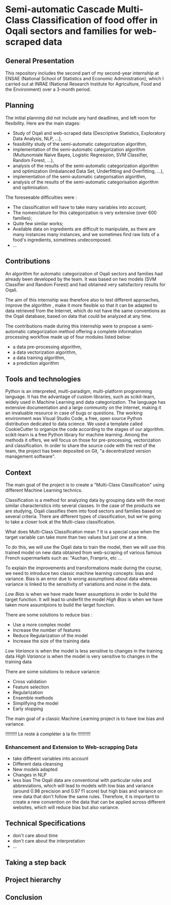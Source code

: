 # Semi-automatic Cascade Multi-Class Classification of food offer in Oqali sectors and families for web-scraped data

## General Presentation

This repository includes the second part of my second-year internship at ENSAE (National School of Statistics and Economic Administration), which I carried out at INRAE (National Research Institute for Agriculture, Food and the Environment) over a 3-month period.

## Planning

The initial planning did not include any hard deadlines, and left room for flexibility. Here are the main stages:
- Study of Oqali and web-scraped data (Descriptive Statistics, Exploratory Data Analysis, NLP, ...),
- feasibility study of the semi-automatic categorization algorithm,
- implementation of the semi-automatic categorization algorithm (Multunomiale Naive Bayes, Logistic Regression, SVM Classifier, Random Forest, ...),
- analysis of the results of the semi-automatic categorization algorithm and optimization (Imbalanced Data Set, Underfitting and Overfitting, ...),
- implementation of the semi-automatic categorisation algorithm,
- analysis of the results of the semi-automatic categorisation algorithm and optimisation.

The foreseeable difficulties were :
- The classification will have to take many variables into account;
- The nomenclature for this categorization is very extensive (over 600 families);
- Quite few similar works;
- Available data on ingredients are difficult to manipulate, as there are many instances many instances, and we sometimes find raw lists of a food's ingredients, sometimes undecomposed.
- ...

## Contributions

An algorithm for automatic categorization of Oqali sectors and families had already been developed by the team. It was based on two models (SVM Classifier and Random Forest) and had obtained very satisfactory results for Oqali. 

The aim of this internship was therefore also to test different approaches, improve the algorithm , make it more flexible so that it can be adapted to data retrieved from the Internet, which do not have the same conventions as the Oqali database, based on data that could be analyzed at any time.

The contributions made during this internship were to propose a semi-automatic categorization method offering a complete information processing workflow made up of four modules listed below:
- a data pre-processing algorithm,
- a data vectorization algorithm,
- a data training algorithm,
- a prediction algorithm

## Tools and technologies

Python is an interpreted, multi-paradigm, multi-platform programming language. It has the advantage of custom libraries, such as scikit-learn, widely used in Machine Learning and data categorization. The language has extensive documentation and a large community on the Internet, making it an invaluable resource in case of bugs or questions. The working environment was Visual Studio Code, a free, open source Python distribution dedicated to data science. We used a template called CookieCutter to organize the code according to the stages of our algorithm. scikit-learn is a free Python library for machine learning. Among the methods it offers, we will focus on those for pre-processing, vectorization and classification. In order to share the source code with the rest of the team, the project has been deposited on Git, "a decentralized version management software". 

## Context 

The main goal of the project is to create a "Multi-Class Classification" using different Machine Learning technics.

Classification is a method for analyzing data by grouping data with the most similar characteristics into several classes. In the case of the products we are studying, Oqali classifies them into food sectors and families based on several criteria. There are different types of classification, but we're going to take a closer look at the Multi-class classification.

What does Multi-Class Classification mean ? It is a special case when the target variable can take more than two values but just one at a time.

To do this, we will use the Oqali data to train the model, then we will use this trained model on new data obtained from web-scraping of various famous French supermarkets such as: "Auchan, Franprix, etc ...

To explain the improvements and transformations made during the course, we need to introduce two classic machine learning concepts: bias and variance.
Bias is an error due to wrong assumptions about data whereas variance is linked to the sensitivity of variations and noise in the data.

*Low Bias* is when we have made fewer assumptions in order to build the target function. It will lead to underfit the model
*High Bias* is when we have taken more assumtpions to build the target function.

There are some solutions to reduce bias :
- Use a more complex model
- Increase the number of features
- Reduce Regularization of the model
- Increase the size of the training data

*Low Variance* is when the model is less sensitive to changes in the training data
*High Variance* is when the model is very sensitive to changes in the training data

There are some solutions to reduce variance:
- Cross validation
- Feature selection
- Regularization
- Ensemble methods
- Simplifying the model
- Early stopping

The main goal of a classic Machine Learning project is to have low bias and variance.




!!!!!!!!! Le reste à compléter à la fin !!!!!!!!!!

### Enhancement and Extension to Web-scrapping Data

- take different variables into account
- Different data cleansing
- New models adapted
- Changes in NLP
- less bias
The Oqali data are conventional with particular rules and abbreviations, which will lead to models with low bias and variance (around 0.98 precision and 0.97 f1 score) but high bias and variance on new data that don't follow the same rules. Therefore, it is important to create a new convention on the data that can be applied across different websites, which will reduce bias but also variance.

## Technical Specifications

- don't care about time
- don't care about the interpretation
- ...

## Taking a step back

## Project hierarchy

## Conclusion


